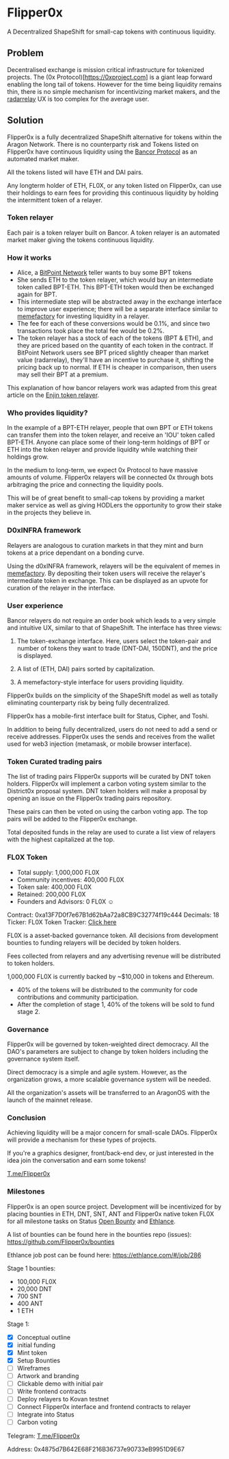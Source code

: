 # Flipper0x 
A Decentralized ShapeShift for small-cap tokens with continuous liquidity. 

## Problem
Decentralised exchange is mission critical infrastructure for tokenized projects. The (0x Protocol)[https://0xproject.com] is a giant leap forward enabling the long tail of tokens. However for the time being liquidity remains thin, there is no simple mechanism for incentivizing market makers, and the [radarrelay](https://radarrelay.com) UX is too complex for the average user. 

## Solution
Flipper0x is a fully decentralized ShapeShift alternative for tokens within the Aragon Network. There is no counterparty risk and Tokens listed on Flipper0x have continuous liquidity using the [Bancor Protocol](https://about.bancor.network/protocol) as an automated market maker.

All the tokens listed will have ETH and DAI pairs.

Any longterm holder of ETH, FL0X, or any token listed on Flipper0x, can use their holdings to earn fees for providing this continuous liquidity by holding the intermittent token of a relayer.

### Token relayer
Each pair is a token relayer built on Bancor. A token relayer is an automated market maker giving the tokens continuous liquidity.

### How it works
- Alice, a [BitPoint Network](http://bitpoint.network) teller wants to buy some BPT tokens 
- She sends ETH to the token relayer, which would buy an intermediate token called BPT-ETH. This BPT-ETH token would then be exchanged again for BPT.
- This intermediate step will be abstracted away in the exchange interface to improve user experience; there will be a separate interface similar to [memefactory](https://memefactory.io) for investing liquidity in a relayer.
- The fee for each of these conversions would be 0.1%, and since two transactions took place the total fee would be 0.2%.
- The token relayer has a stock of each of the tokens (BPT & ETH), and they are priced based on the quantity of each token in the contract. If BitPoint Network users see BPT priced slightly cheaper than market value (radarrelay), they'll have an incentive to purchase it, shifting the pricing back up to normal. If ETH is cheaper in comparison, then users may sell their BPT at a premium.

This explanation of how bancor relayers work was adapted from this great article on the [Enjin token relayer](https://blog.enjincoin.io/enjin-coin-bancor-token-relay-explainer-11313c0bab2).

### Who provides liquidity?
In the example of a BPT-ETH relayer, people that own BPT or ETH tokens can transfer them into the token relayer, and receive an 'IOU' token called BPT-ETH. Anyone can place some of their long-term holdings of BPT or ETH into the token relayer and provide liquidity while watching their holdings grow.

In the medium to long-term, we expect 0x Protocol to have massive amounts of volume. Flipper0x relayers will be connected 0x through bots arbitraging the price and connecting the liquidity pools.

This will be of great benefit to small-cap tokens by providing a market maker service as well as giving HODLers the opportunity to grow their stake in the projects they believe in.

### D0xINFRA framework 
Relayers are analogous to curation markets in that they mint and burn tokens at a price dependant on a bonding curve.

Using the d0xINFRA framework, relayers will be the equivalent of memes in [memefactory](https://memefactory.io). By depositing their token users will receive the relayer's intermediate token in exchange. This can be displayed as an upvote for curation of the relayer in the interface. 

### User experience
Bancor relayers do not require an order book which leads to a very simple and intuitive UX, similar to that of ShapeShift. The interface has three views:

1. The token-exchange interface. Here, users select the token-pair and number of tokens they want to trade (DNT-DAI, 150DNT), and the price is displayed.

2. A list of (ETH, DAI) pairs sorted by capitalization.

3. A memefactory-style interface for users providing liquidity.

Flipper0x builds on the simplicity of the ShapeShift model as well as totally eliminating counterparty risk by being fully decentralized.

Flipper0x has a mobile-first interface built for Status, Cipher, and Toshi. 

In addition to being fully decentralized, users do not need to add a send or receive addresses. Flipper0x uses the sends and receives from the wallet used for web3 injection (metamask, or mobile browser interface).


### Token Curated trading pairs 
The list of trading pairs Flipper0x supports will be curated by DNT token holders. Flipper0x will implement a carbon voting system similar to the District0x proposal system. DNT token holders will make a proposal by opening an issue on the Flipper0x trading pairs repository. 

These pairs can then be voted on using the carbon voting app. The top pairs will be added to the Flipper0x exchange.

Total deposited funds in the relay are used to curate a list view of relayers with the highest capitalized at the top.

### FL0X Token
- Total supply: 1,000,000 FL0X
- Community incentives: 400,000 FL0X
- Token sale: 400,000 FL0X
- Retained: 200,000 FL0X 
- Founders and Advisors: 0 FL0X ☺

Contract:  0xa13F7D0f7e67B1d62bAa72a8CB9C32774f19c444
Decimals: 18
Ticker: FL0X
Token Tracker:
[Click here](https://etherscan.io/token/0xa13f7d0f7e67b1d62baa72a8cb9c32774f19c444)


FL0X is a asset-backed governance token. All decisions from development bounties to funding relayers will be decided by token holders.

Fees collected from relayers and any advertising revenue will be distributed to token holders. 

1,000,000 FL0X is currently backed by ~$10,000 in tokens and Ethereum.

- 40% of the tokens will be distributed to the community for code contributions and community participation.
- After the completion of stage 1, 40% of the tokens will be sold to fund stage 2.

### Governance 
Flipper0x will be governed by token-weighted direct democracy. All the DAO's parameters are subject to change by token holders including the governance system itself.

Direct democracy is a simple and agile system. However, as the organization grows, a more scalable governance system will be needed.

All the organization's assets will be transferred to an AragonOS with the launch of the mainnet release.

### Conclusion
Achieving liquidity will be a major concern for small-scale DAOs. Flipper0x will provide a mechanism for these types of projects.

If you're a graphics designer, front/back-end dev, or just interested in the idea join the conversation and earn some tokens! 

[T.me/Flipper0x](https://t.me/Flipper0x)

### Milestones
Flipper0x is an open source project. Development will be incentivized for by placing bounties in ETH, DNT, SNT, ANT and Flipper0x native token FL0X for all milestone tasks on Status [Open Bounty](https://openbounty.status.im) and [Ethlance](https://ethlance.com).

A list of bounties can be found here in the bounties repo (issues):
https://github.com/Flipper0x/bounties

Ethlance job post can be found here:
https://ethlance.com/#/job/286

Stage 1 bounties:

- 100,000 FL0X
- 20,000 DNT
- 700 SNT
- 400 ANT
- 1 ETH

Stage 1: 
- [x] Conceptual outline
- [x] initial funding 
- [x] Mint token
- [x] Setup Bounties 
- [ ] Wireframes
- [ ] Artwork and branding  
- [ ] Clickable demo with initial pair 
- [ ] Write frontend contracts 
- [ ] Deploy relayers to Kovan testnet
- [ ] Connect Flipper0x interface and frontend contracts to relayer
- [ ] Integrate into Status
- [ ] Carbon voting

Telegram: [T.me/Flipper0x](https://t.me/Flipper0x)

Address: 0x4875d7B642E68F216B36737e90733eB9951D9E67
